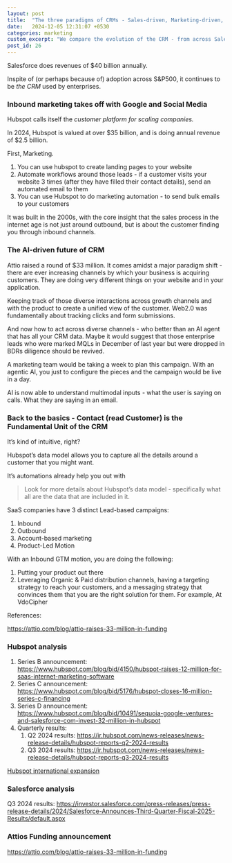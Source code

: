 ```yaml
---
layout: post
title:  "The three paradigms of CRMs - Sales-driven, Marketing-driven, and now  Customer driven"
date:   2024-12-05 12:31:07 +0530
categories: marketing
custom_excerpt: "We compare the evolution of the CRM - from across Salesforce, Hubspot and new-age CRMs such as Attio"
post_id: 26
---
```


Salesforce does revenues of $40 billion annually. 

Inspite of (or perhaps because of) adoption across S&P500, it continues to be *the CRM* used by enterprises. 

### Inbound marketing takes off with Google and Social Media

Hubspot calls itself the *customer platform for scaling companies.* 

In 2024, Hubspot is valued at over $35 billion, and is doing annual revenue of $2.5 billion.

First, Marketing.

1. You can use hubspot to create landing pages to your website 
2. Automate workflows around those leads - if a customer visits your website 3 times (after they have filled their contact details), send an automated email to them
3. You can use Hubspot to do marketing automation - to send bulk emails to your customers

 It was built in the 2000s, with the core insight that the sales process in the internet age is not just around outbound, but is about the customer finding you through inbound channels.

### The AI-driven future of CRM

Attio raised a round of $33 million. It comes amidst a major paradigm shift - there are ever increasing channels by which your business is acquiring customers. They are doing very different things on your website and in your application. 

Keeping track of those diverse interactions across growth channels and with the product to create a unified view of the customer. Web2.0 was fundamentally about tracking clicks and form submissions.

And now how to act across diverse channels - who better than an AI agent that has all your CRM data. Maybe it would suggest that those enterprise leads who were marked MQLs in December of last year but were dropped in BDRs diligence should be revived.

A marketing team would be taking a week to plan this campaign. With an agentic AI, you just to configure the pieces and the campaign would be live in a day.

AI is now able to understand multimodal inputs - what the user is saying on calls. What they are saying in an email. 

### Back to the basics - Contact (read Customer) is the Fundamental Unit of the CRM

It’s kind of intuitive, right?

Hubspot’s data model allows you to capture all the details around a customer that you might want. 

It’s automations already help you out with 

> Look for more details about Hubspot’s data model - specifically what all are the data that are included in it.
> 

SaaS companies have 3 distinct Lead-based campaigns:

1. Inbound
2. Outbound
3. Account-based marketing
4. Product-Led Motion

With an Inbound GTM motion, you are doing the following:

1. Putting your product out there
2. Leveraging Organic & Paid distribution channels, having a targeting strategy to reach your customers, and a messaging strategy that convinces them that you are the right solution for them. For example, At VdoCipher 

References:

https://attio.com/blog/attio-raises-33-million-in-funding

### **Hubspot analysis**

1. Series B announcement: https://www.hubspot.com/blog/bid/4150/hubspot-raises-12-million-for-saas-internet-marketing-software
2. Series C announcement: https://www.hubspot.com/blog/bid/5176/hubspot-closes-16-million-series-c-financing
3. Series D announcement: https://www.hubspot.com/blog/bid/10491/sequoia-google-ventures-and-salesforce-com-invest-32-million-in-hubspot
4. Quarterly results: 
    1. Q2 2024 results: https://ir.hubspot.com/news-releases/news-release-details/hubspot-reports-q2-2024-results
    2. Q3 2024 results: https://ir.hubspot.com/news-releases/news-release-details/hubspot-reports-q3-2024-results

[Hubspot international expansion](https://www.notion.so/Hubspot-international-expansion-15374767a5e680f0a457d4961a0b507b?pvs=21)

### Salesforce analysis

Q3 2024 results: https://investor.salesforce.com/press-releases/press-release-details/2024/Salesforce-Announces-Third-Quarter-Fiscal-2025-Results/default.aspx

### Attios Funding announcement

https://attio.com/blog/attio-raises-33-million-in-funding